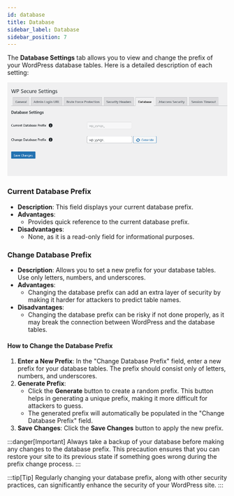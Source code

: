 ```yaml
---
id: database
title: Database
sidebar_label: Database
sidebar_position: 7
---
```



The **Database Settings** tab allows you to view and change the prefix of your WordPress database tables. Here is a detailed description of each setting:

![Database](./img/database.png)

### Current Database Prefix
- **Description**: This field displays your current database prefix.
- **Advantages**: 
  - Provides quick reference to the current database prefix.
- **Disadvantages**: 
  - None, as it is a read-only field for informational purposes.

### Change Database Prefix
- **Description**: Allows you to set a new prefix for your database tables. Use only letters, numbers, and underscores.
- **Advantages**: 
  - Changing the database prefix can add an extra layer of security by making it harder for attackers to predict table names.
- **Disadvantages**: 
  - Changing the database prefix can be risky if not done properly, as it may break the connection between WordPress and the database tables.
  
#### How to Change the Database Prefix
1. **Enter a New Prefix**: In the "Change Database Prefix" field, enter a new prefix for your database tables. The prefix should consist only of letters, numbers, and underscores.
2. **Generate Prefix**: 
   - Click the **Generate** button to create a random prefix. This button helps in generating a unique prefix, making it more difficult for attackers to guess.
   - The generated prefix will automatically be populated in the "Change Database Prefix" field.
3. **Save Changes**: Click the **Save Changes** button to apply the new prefix. 

:::danger[Important]
Always take a backup of your database before making any changes to the database prefix. This precaution ensures that you can restore your site to its previous state if something goes wrong during the prefix change process.
:::

:::tip[Tip]
Regularly changing your database prefix, along with other security practices, can significantly enhance the security of your WordPress site.
:::


